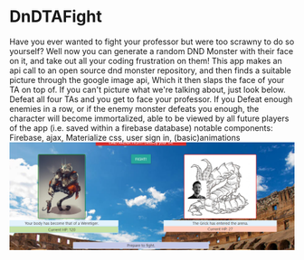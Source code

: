 # DnDTAFight
Have you ever wanted to fight your professor but were too scrawny to do so yourself? 
Well now you can generate a random DND Monster with their face on it, and take out all your coding frustration on them!
This app makes an api call to an open source dnd monster repository, and then finds a suitable picture through the google image api,
Which it then slaps the face of your TA on top of. If you can't picture what we're talking about, just look below. Defeat all four TAs and you get to  face your professor. If you Defeat enough enemies in a row, or if the enemy monster defeats you enough, the character will become immortalized, able to be viewed by all future players of the app (i.e. saved within a firebase database)
notable components: Firebase, ajax, Materialize css, user sign in, (basic)animations 
![arena example](/assets/images/arena_example_1.PNG)